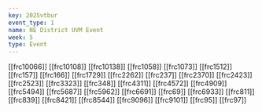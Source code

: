 ```yaml
---
key: 2025vtbur
event_type: 1
name: NE District UVM Event
week: 5
type: Event
---
```

[[frc10066]]
[[frc10108]]
[[frc10138]]
[[frc1058]]
[[frc1073]]
[[frc1512]]
[[frc157]]
[[frc166]]
[[frc1729]]
[[frc2262]]
[[frc237]]
[[frc2370]]
[[frc2423]]
[[frc2523]]
[[frc3323]]
[[frc348]]
[[frc4311]]
[[frc4572]]
[[frc4909]]
[[frc5494]]
[[frc5687]]
[[frc5962]]
[[frc6691]]
[[frc69]]
[[frc6933]]
[[frc811]]
[[frc839]]
[[frc8421]]
[[frc8544]]
[[frc9096]]
[[frc9101]]
[[frc95]]
[[frc97]]
